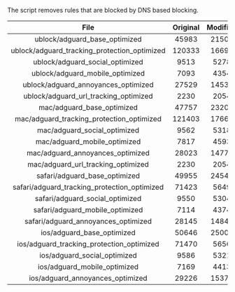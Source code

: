 The script removes rules that are blocked by DNS based blocking.


| File | Original | Modified |
|:----:|:-----:|:-----:|
| ublock/adguard_base_optimized | 45983 | 21506 |
| ublock/adguard_tracking_protection_optimized | 120333 | 16693 |
| ublock/adguard_social_optimized | 9513 | 5278 |
| ublock/adguard_mobile_optimized | 7093 | 4354 |
| ublock/adguard_annoyances_optimized | 27529 | 14536 |
| ublock/adguard_url_tracking_optimized | 2230 | 2054 |
| mac/adguard_base_optimized | 47757 | 23203 |
| mac/adguard_tracking_protection_optimized | 121403 | 17664 |
| mac/adguard_social_optimized | 9562 | 5318 |
| mac/adguard_mobile_optimized | 7817 | 4593 |
| mac/adguard_annoyances_optimized | 28023 | 14772 |
| mac/adguard_url_tracking_optimized | 2230 | 2054 |
| safari/adguard_base_optimized | 49955 | 24541 |
| safari/adguard_tracking_protection_optimized | 71423 | 5649 |
| safari/adguard_social_optimized | 9550 | 5304 |
| safari/adguard_mobile_optimized | 7114 | 4374 |
| safari/adguard_annoyances_optimized | 28145 | 14845 |
| ios/adguard_base_optimized | 50646 | 25004 |
| ios/adguard_tracking_protection_optimized | 71470 | 5656 |
| ios/adguard_social_optimized | 9586 | 5321 |
| ios/adguard_mobile_optimized | 7169 | 4413 |
| ios/adguard_annoyances_optimized | 29226 | 15377 |